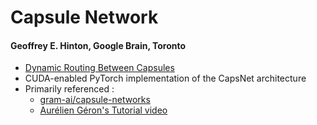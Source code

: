 # Capsule Network

#### Geoffrey E. Hinton, Google Brain, Toronto

- [Dynamic Routing Between Capsules]
- CUDA-enabled PyTorch implementation of the CapsNet architecture
- Primarily referenced : 
  - [gram-ai/capsule-networks]
  - [Aurélien Géron's Tutorial video]


[Dynamic Routing Between Capsules]:https://arxiv.org/pdf/1710.09829.pdf
[gram-ai/capsule-networks]:https://github.com/gram-ai/capsule-networks
[Aurélien Géron's Tutorial video]:https://www.youtube.com/watch?v=2Kawrd5szHE&t=1200s

